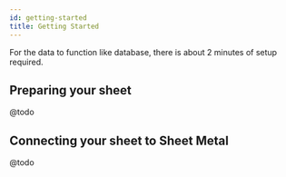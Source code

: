 ```yaml
---
id: getting-started
title: Getting Started
---
```


For the data to function like database, there is about 2 minutes of setup required.

## Preparing your sheet

@todo

## Connecting your sheet to Sheet Metal

@todo

